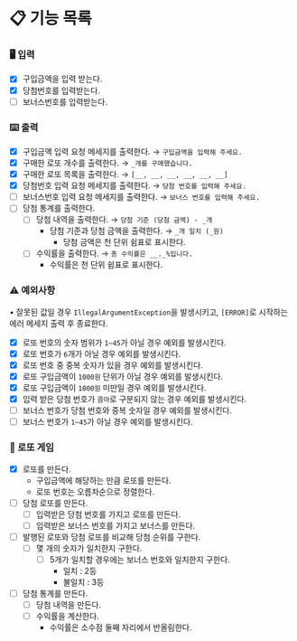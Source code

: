 # 📋 기능 목록

### 🖥 입력

- [x] 구입금액을 입력 받는다.
- [x] 당첨번호를 입력받는다.
- [ ] 보너스번호를 입력받는다.

### ⌨️ 출력

- [x] 구입금액 입력 요청 메세지를 출력한다. → `구입금액을 입력해 주세요.`
- [x] 구매한 로또 개수를 출력한다. → `_개를 구매했습니다.`
- [x] 구매한 로또 목록을 출력한다. → `[__, __, __, __, __, __]`
- [x] 당첨번호 입력 요청 메세지를 출력한다. → `당첨 번호를 입력해 주세요.`
- [ ] 보너스번호 입력 요청 메세지를 출력한다. → `보너스 번호를 입력해 주세요.`
- [ ] 당첨 통계를 출력한다.
    - [ ] 당첨 내역을 출력한다. → `당첨 기준 (당첨 금액) - _개`
        - 당첨 기준과 당첨 금액을 출력한다. → `_개 일치 (_원)`
            - 당첨 금액은 천 단위 쉼표로 표시한다.
    - [ ] 수익률을 출력한다. → `총 수익률은 __._%입니다.`
        - 수익률은 천 단위 쉼표로 표시한다.

### ⚠️ 예외사항

• 잘못된 값일 경우 `IllegalArgumentException`을 발생시키고, `[ERROR]`로 시작하는 에러 메세지 출력 후 종료한다.

- [x] 로또 번호의 숫자 범위가 `1~45`가 아닐 경우 예외를 발생시킨다.
- [x] 로또 번호가 `6`개가 아닐 경우 예외를 발생시킨다.
- [x] 로또 번호 중 중복 숫자가 있을 경우 예외를 발생시킨다.
- [x] 로또 구입금액이 `1000원` 단위가 아닐 경우 예외를 발생시킨다.
- [x] 로또 구입금액이 `1000원` 미만일 경우 예외를 발생시킨다.
- [x] 입력 받은 당첨 번호가 `콤마`로 구분되지 않는 경우 예외를 발생시킨다.
- [ ] 보너스 번호가 당첨 번호와 중복 숫자일 경우 예외를 발생시킨다.
- [ ] 보너스 번호가 `1~45`가 아닐 경우 예외를 발생시킨다.

### 🎫 로또 게임

- [x] 로또를 만든다.
    - 구입금액에 해당하는 만큼 로또를 만든다.
    - 로또 번호는 오름차순으로 정렬한다.
- [ ] 당첨 로또를 만든다.
    - [ ] 입력받은 당첨 번호를 가지고 로또를 만든다.
    - [ ] 입력받은 보너스 번호를 가지고 보너스를 만든다.
- [ ] 발행된 로또와 당첨 로또를 비교해 당첨 순위를 구한다.
    - [ ] 몇 개의 숫자가 일치한지 구한다.
        - [ ] 5개가 일치할 경우에는 보너스 번호와 일치한지 구한다.
            - 일치 : 2등
            - 불일치 : 3등
- [ ] 당첨 통계를 만든다.
    - [ ] 당첨 내역을 만든다.
    - [ ] 수익률을 계산한다.
        - 수익률은 소수점 둘째 자리에서 반올림한다.
